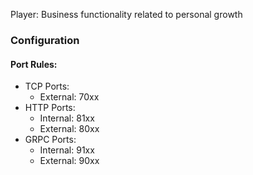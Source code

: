 Player: Business functionality related to personal growth

### Configuration
#### Port Rules:
* TCP Ports:
	* External: 70xx
* HTTP Ports:
	* Internal: 81xx
	* External: 80xx
* GRPC Ports:
	* Internal: 91xx
	* External: 90xx
